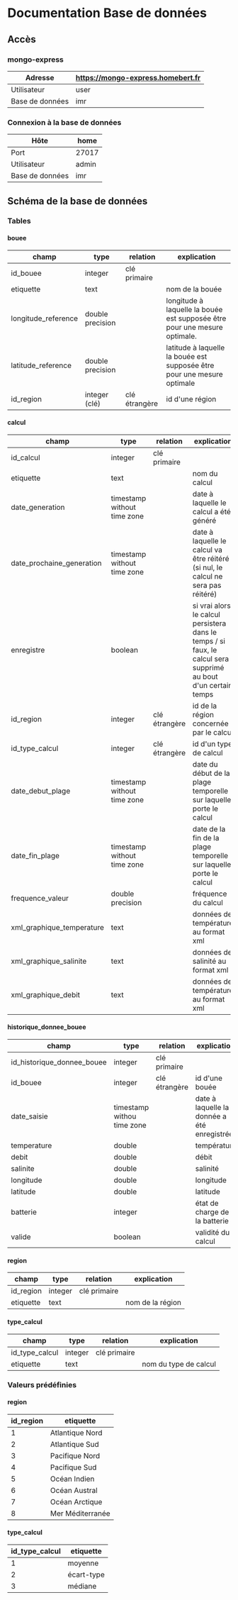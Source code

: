 # Documentation Base de données

## Accès

### mongo-express

| Adresse         | https://mongo-express.homebert.fr |
| --------------- | --------------------------------- |
| Utilisateur     | user                              |
| Base de données | imr                               |

### Connexion à la base de données

| Hôte            | home  |
| --------------- | ----- |
| Port            | 27017 |
| Utilisateur     | admin |
| Base de données | imr   |

## Schéma de la base de données

### Tables

#### bouee

| champ               | type             | relation      | explication                                                  |
| ------------------- | ---------------- | ------------- | ------------------------------------------------------------ |
| id_bouee            | integer          | clé primaire  |                                                              |
| etiquette           | text             |               | nom de la bouée                                              |
| longitude_reference | double precision |               | longitude à laquelle la bouée est supposée être pour une mesure optimale. |
| latitude_reference  | double precision |               | latitude à laquelle la bouée est supposée être pour une mesure optimale |
| id_region           | integer (clé)    | clé étrangère | id d'une région                                              |

#### calcul

| champ                     | type                        | relation      | explication                                                  |
| ------------------------- | --------------------------- | ------------- | ------------------------------------------------------------ |
| id_calcul                 | integer                     | clé primaire  |                                                              |
| etiquette                 | text                        |               | nom du calcul                                                |
| date_generation           | timestamp without time zone |               | date à laquelle le calcul a été généré                       |
| date_prochaine_generation | timestamp without time zone |               | date à laquelle le calcul va être réitéré (si nul, le calcul ne sera pas réitéré) |
| enregistre                | boolean                     |               | si vrai alors le calcul persistera dans le temps / si faux, le calcul sera supprimé au bout d'un certain temps |
| id_region                 | integer                     | clé étrangère | id de la région concernée par le calcul                      |
| id_type_calcul            | integer                     | clé étrangère | id d'un type de calcul                                       |
| date_debut_plage          | timestamp without time zone |               | date du début de la plage temporelle sur laquelle porte le calcul |
| date_fin_plage            | timestamp without time zone |               | date de la fin de la plage temporelle sur laquelle porte le calcul |
| frequence_valeur          | double precision            |               | fréquence du calcul                                          |
| xml_graphique_temperature | text                        |               | données de température au format xml                         |
| xml_graphique_salinite    | text                        |               | données de salinité au format xml                            |
| xml_graphique_debit       | text                        |               | données de température au format xml                         |

#### historique_donnee_bouee

| champ                      | type                       | relation      | explication                                 |
| -------------------------- | -------------------------- | ------------- | ------------------------------------------- |
| id_historique_donnee_bouee | integer                    | clé primaire  |                                             |
| id_bouee                   | integer                    | clé étrangère | id d'une bouée                              |
| date_saisie                | timestamp withou time zone |               | date à laquelle la donnée a été enregistrée |
| temperature                | double                     |               | température                                 |
| debit                      | double                     |               | débit                                       |
| salinite                   | double                     |               | salinité                                    |
| longitude                  | double                     |               | longitude                                   |
| latitude                   | double                     |               | latitude                                    |
| batterie                   | integer                    |               | état de charge de la batterie               |
| valide                     | boolean                    |               | validité du calcul                          |

#### region

| champ     | type    | relation     | explication      |
| --------- | ------- | ------------ | ---------------- |
| id_region | integer | clé primaire |                  |
| etiquette | text    |              | nom de la région |

#### type_calcul

| champ          | type    | relation     | explication           |
| -------------- | ------- | ------------ | --------------------- |
| id_type_calcul | integer | clé primaire |                       |
| etiquette      | text    |              | nom du type de calcul |

### Valeurs prédéfinies

#### region

| id_region | etiquette        |
| --------- | ---------------- |
| 1         | Atlantique Nord  |
| 2         | Atlantique Sud   |
| 3         | Pacifique Nord   |
| 4         | Pacifique Sud    |
| 5         | Océan Indien     |
| 6         | Océan Austral    |
| 7         | Océan Arctique   |
| 8         | Mer Méditerranée |

#### type_calcul

| id_type_calcul | etiquette  |
| -------------- | ---------- |
| 1              | moyenne    |
| 2              | écart-type |
| 3              | médiane    |
